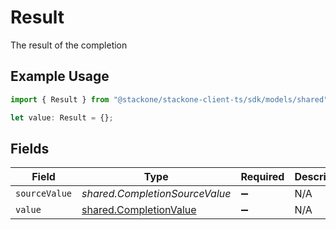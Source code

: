 # Result

The result of the completion

## Example Usage

```typescript
import { Result } from "@stackone/stackone-client-ts/sdk/models/shared";

let value: Result = {};
```

## Fields

| Field                                                                   | Type                                                                    | Required                                                                | Description                                                             |
| ----------------------------------------------------------------------- | ----------------------------------------------------------------------- | ----------------------------------------------------------------------- | ----------------------------------------------------------------------- |
| `sourceValue`                                                           | *shared.CompletionSourceValue*                                          | :heavy_minus_sign:                                                      | N/A                                                                     |
| `value`                                                                 | [shared.CompletionValue](../../../sdk/models/shared/completionvalue.md) | :heavy_minus_sign:                                                      | N/A                                                                     |